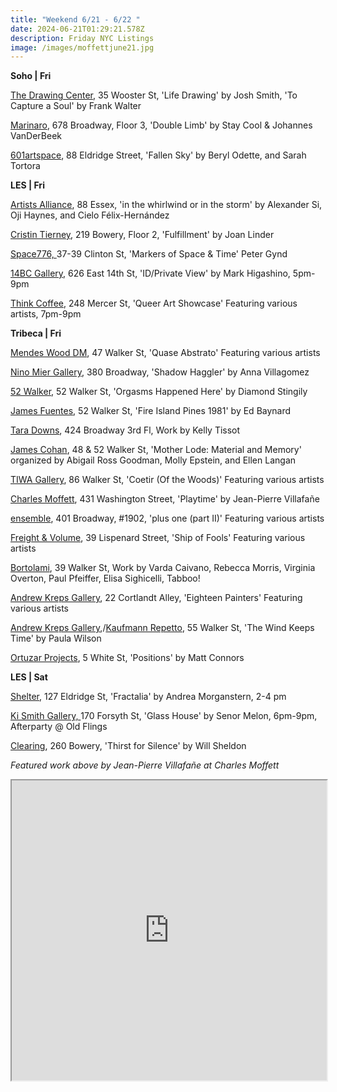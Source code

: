 ```yaml
---
title: "Weekend 6/21 - 6/22 "
date: 2024-06-21T01:29:21.578Z
description: Friday NYC Listings
image: /images/moffettjune21.jpg
---
```

**S﻿oho | Fri**

[The Drawing Center](https://drawingcenter.org/exhibitions/josh-smith), 35 Wooster St, 'Life Drawing' by Josh Smith, 'To Capture a Soul' by Frank Walter

[Marinaro](https://www.marinaro.biz/), 678 Broadway, Floor 3, 'Double Limb' by Stay Cool & Johannes VanDerBeek

[601artspace](https://601artspace.org/Summer-sessions-2024), 88 Eldridge Street, 'Fallen Sky' by Beryl Odette, and Sarah Tortora

**L﻿ES | Fri**

[Artists Alliance](https://www.artistsallianceinc.org/), 88 Essex, 'in the whirlwind or in the storm' by Alexander Si, Oji Haynes, and Cielo Félix-Hernández

[Cristin Tierney](https://www.cristintierney.com/exhibitions/94-joan-linder-fulfillment/cover/), 219 Bowery, Floor 2, 'Fulfillment' by Joan Linder

[Space776, ](https://www.space776.com/)37-39 Clinton St, 'Markers of Space & Time' Peter Gynd

[14BC Gallery](https://www.instagram.com/14bcgallery), 626 East 14th St, 'ID/Private View' by Mark Higashino, 5pm-9pm

[Think Coffee](http://www.instagram.com/thinkcoffeenyc), 248 Mercer St, 'Queer Art Showcase' Featuring various artists, 7pm-9pm

**T﻿ribeca | Fri**

[Mendes Wood DM](https://mendeswooddm.com/exhibitions/329-quase-abstrato/), 47 Walker St, 'Quase Abstrato' Featuring various artists

[Nino Mier Gallery](https://www.miergallery.com/exhibitions), 380 Broadway, 'Shadow Haggler' by Anna Villagomez

[52 Walker](https://www.52walker.com/exhibitions/diamond-stingily-orgasms-happened-here), 52 Walker St, 'Orgasms Happened Here' by Diamond Stingily

[James Fuentes](https://jamesfuentes.com/exhibitions/fire-island-pines-1981), 52 Walker St, 'Fire Island Pines 1981' by Ed Baynard

[Tara Downs](https://taradowns.com/exhibitions/kelly-tissot), 424 Broadway 3rd Fl, Work by Kelly Tissot

[James Cohan](https://www.jamescohan.com/exhibitions/66428383203654e249012d70), 48 & 52 Walker St, 'Mother Lode: Material and Memory' organized by Abigail Ross Goodman, Molly Epstein, and Ellen Langan

[TIWA Gallery](https://www.instagram.com/tiwa_select), 86 Walker St, 'Coetir (Of the Woods)' Featuring various artists

[Charles Moffett](https://charlesmoffett.com/exhibitions/91-jean-pierre-villafane-playtime/), 431 Washington Street, 'Playtime' by Jean-Pierre Villafañe

[ensemble](https://ensemble.nyc/), 401 Broadway, #1902, 'plus one (part II)' Featuring various artists

[Freight & Volume](http://www.freightandvolume.com/exhibitions/ship-of-fools), 39 Lispenard Street, 'Ship of Fools' Featuring various artists

[Bortolami](https://www.bortolamigallery.com/exhibitions/june-21), 39 Walker St, Work by Varda Caivano, Rebecca Morris, Virginia Overton, Paul Pfeiffer, Elisa Sighicelli, Tabboo!

[Andrew Kreps Gallery](http://www.andrewkreps.com/), 22 Cortlandt Alley, 'Eighteen Painters' Featuring various artists

[Andrew Kreps Gallery](http://www.andrewkreps.com/exhibitions/paula-wilson),/[Kaufmann Repetto﻿](https://kaufmannrepetto.com/exhibition/21801/), 55 Walker St, 'The Wind Keeps Time' by Paula Wilson

[Ortuzar Projects](https://www.ortuzarprojects.com/exhibitions/matt-connors), 5 White St, 'Positions' by Matt Connors

**L﻿ES | Sat**

[Shelter](https://www.shelternyc.com/), 127 Eldridge St, 'Fractalia' by Andrea Morganstern,  2-4 pm

[Ki Smith Gallery, ](https://www.kismithgallery.com/)170 Forsyth St, 'Glass House' by Senor Melon, 6pm-9pm, Afterparty @ Old Flings

[Clearing](https://www.c-l-e-a-r-i-n-g.com/exhibitions/thirst-for-silence/), 260 Bowery, 'Thirst for Silence' by Will Sheldon

*F﻿eatured work above by Jean-Pierre Villafañe at Charles Moffett*

<iframe src="https://www.google.com/maps/d/u/1/embed?mid=1nNDRHQiTIY7Z0EblT7I0xG5frxQnGGk&ehbc=2E312F" width="100%" height="480"></iframe>